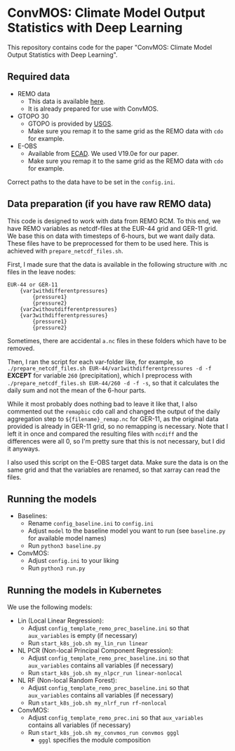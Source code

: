 # ConvMOS: Climate Model Output Statistics with Deep Learning

This repository contains code for the paper "ConvMOS: Climate Model Output Statistics with Deep Learning".

## Required data
* REMO data
    * This data is available [here](https://professor-x.de/datasets/remo_convmos.tgz).
    * It is already prepared for use with ConvMOS.
* GTOPO 30
    * GTOPO is provided by [USGS](https://www.usgs.gov/centers/eros/science/usgs-eros-archive-digital-elevation-global-30-arc-second-elevation-gtopo30?qt-science_center_objects=0#).
    * Make sure you remap it to the same grid as the REMO data with `cdo` for example.
* E-OBS
    * Available from [ECAD](https://www.ecad.eu/download/ensembles/download.php). We used V19.0e for our paper.
    * Make sure you remap it to the same grid as the REMO data with `cdo` for example.

Correct paths to the data have to be set in the `config.ini`.

## Data preparation (if you have raw REMO data)
This code is designed to work with data from REMO RCM. To this end, we have REMO variables as netcdf-files at the EUR-44 grid and GER-11 grid.  We base this on data with timesteps of 6-hours, but we want daily data. These files have to be preprocessed for them to be used here. This is achieved with `prepare_netcdf_files.sh`.

First, I made sure that the data is available in the following structure with .nc files in the leave nodes:
```
EUR-44 or GER-11
    {var1withdifferentpressures}
        {pressure1}
        {pressure2}
    {var2withoutdifferentpressures}
    {var3withdifferentpressures}
        {pressure1}
        {pressure2}
```

Sometimes, there are accidental `a.nc` files in these folders which have to be removed.

Then, I ran the script for each var-folder like, for example, so `./prepare_netcdf_files.sh EUR-44/var1withdifferentpressures -d -f` **EXCEPT** for variable `260` (precipitation), which I preprocess with `./prepare_netcdf_files.sh EUR-44/260 -d -f -s`, so that it calculates the daily sum and not the mean of the 6-hour parts.

While it most probably does nothing bad to leave it like that, I also commented out the `remapbic` cdo call and changed the output of the daily aggregation step to `${filename}_remap.nc` for GER-11, as the original data provided is already in GER-11 grid, so no remapping is necessary. Note that I left it in once and compared the resulting files with `ncdiff` and the differences were all 0, so I'm pretty sure that this is not necessary, but I did it anyways.

I also used this script on the E-OBS target data. Make sure the data is on the same grid and that the variables are renamed, so that xarray can read the files.

## Running the models
* Baselines:
    * Rename `config_baseline.ini` to `config.ini`
    * Adjust `model` to the baseline model you want to run (see `baseline.py` for available model names)
    * Run `python3 baseline.py`
* ConvMOS:
    * Adjust `config.ini` to your liking
    * Run `python3 run.py`

## Running the models in Kubernetes
We use the following models:

* Lin (Local Linear Regression):
    * Adjust `config_template_remo_prec_baseline.ini` so that `aux_variables` is empty (if necessary)
    * Run `start_k8s_job.sh my_lin_run linear`
* NL PCR (Non-local Principal Component Regression):
    * Adjust `config_template_remo_prec_baseline.ini` so that `aux_variables` contains all variables (if necessary)
    * Run `start_k8s_job.sh my_nlpcr_run linear-nonlocal`
* NL RF (Non-local Random Forest):
    * Adjust `config_template_remo_prec_baseline.ini` so that `aux_variables` contains all variables (if necessary)
    * Run `start_k8s_job.sh my_nlrf_run rf-nonlocal`
* ConvMOS:
    * Adjust `config_template_remo_prec.ini` so that `aux_variables` contains all variables (if necessary)
    * Run `start_k8s_job.sh my_convmos_run convmos gggl`
        * `gggl` specifies the module composition
